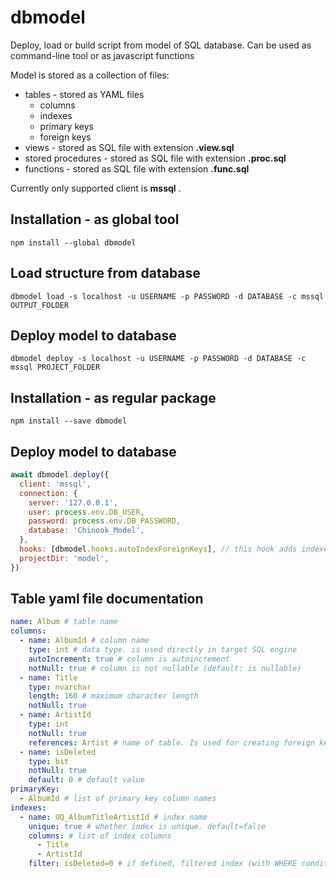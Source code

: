 # dbmodel
Deploy, load or build script from model of SQL database. Can be used as command-line tool or as javascript functions

Model is stored as a collection of files:
* tables - stored as YAML files
  * columns
  * indexes
  * primary keys
  * foreign keys
* views - stored as SQL file with extension **.view.sql**
* stored procedures - stored as SQL file with extension **.proc.sql**
* functions - stored as SQL file with extension **.func.sql**

Currently only supported client is **mssql** .

## Installation - as global tool

    npm install --global dbmodel

## Load structure from database 

    dbmodel load -s localhost -u USERNAME -p PASSWORD -d DATABASE -c mssql OUTPUT_FOLDER

## Deploy model to database 

    dbmodel deploy -s localhost -u USERNAME -p PASSWORD -d DATABASE -c mssql PROJECT_FOLDER

## Installation - as regular package

    npm install --save dbmodel

## Deploy model to database 

```javascript
await dbmodel.deploy({
  client: 'mssql',
  connection: {
    server: '127.0.0.1',
    user: process.env.DB_USER,
    password: process.env.DB_PASSWORD,
    database: 'Chinook_Model',
  },
  hooks: [dbmodel.hooks.autoIndexForeignKeys], // this hook adds indexes to all foreign keys
  projectDir: 'model',
})
```

## Table yaml file documentation

```yaml
name: Album # table name
columns:
  - name: AlbumId # column name
    type: int # data type. is used directly in target SQL engine 
    autoIncrement: true # column is autoincrement
    notNull: true # column is not nullable (default: is nullable)
  - name: Title
    type: nvarchar
    length: 160 # maximum character length
    notNull: true
  - name: ArtistId
    type: int
    notNull: true
    references: Artist # name of table. Is used for creating foreign key
  - name: isDeleted
    type: bit
    notNull: true
    default: 0 # default value
primaryKey:
  - AlbumId # list of primary key column names
indexes:
  - name: UQ_AlbumTitleArtistId # index name
    unique: true # whether index is unique. default=false
    columns: # list of index columns
      - Title
      - ArtistId
    filter: isDeleted=0 # if defined, filtered index (with WHERE condition) is created
```
